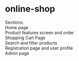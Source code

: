 # online-shop
Sections: 
  <br>Home page
  <br>Product features screen and order 
  <br>Shopping Cart Page
  <br>Search and filter products 
  <br>Registration page and user profile 
  <br>Admin page

